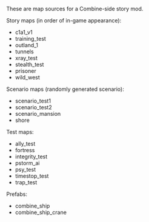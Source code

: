 These are map sources for a Combine-side story mod.

Story maps (in order of in-game appearance):
* c1a1_v1
* training_test
* outland_1
* tunnels
* xray_test
* stealth_test
* prisoner
* wild_west

Scenario maps (randomly generated scenario):
* scenario_test1
* scenario_test2
* scenario_mansion
* shore

Test maps:
* ally_test
* fortress
* integrity_test
* pstorm_ai
* psy_test
* timestop_test
* trap_test

Prefabs:
* combine_ship
* combine_ship_crane
